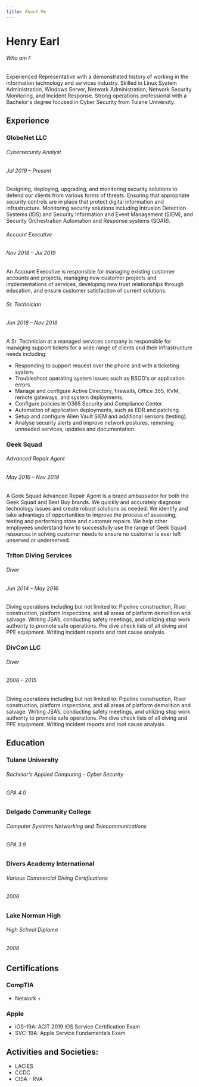 ```yaml
---
title: About Me
---
```


# Henry Earl

###### Who am I:

Experienced Representative with a demonstrated history of working in the information technology and services industry. Skilled in Linux System Administration, Windows Server, Network Administration, Network Security Monitoring, and Incident Response. Strong operations professional with a Bachelor's degree focused in Cyber Security from Tulane University.


## Experience

### GlobeNet LLC
###### Cybersecurity Analyst
###### Jul 2019 – Present


Designing, deploying, upgrading, and monitoring security solutions to defend our clients from various forms of threats. Ensuring that appropriate security controls are in place that protect digital information and infrastructure. Monitoring security solutions including Intrusion Detection Systems (IDS) and Security Information and Event Management (SIEM), and Security Orchestration Automation and Response systems (SOAR).

###### Account Executive
###### Nov 2018 – Jul 2019

An Account Executive is responsible for managing existing customer accounts and projects, managing new customer projects and implementations of services, developing new trust relationships through education, and ensure customer satisfaction of current solutions.

###### Sr. Technician
###### Jun 2018 – Nov 2018

A Sr. Technician at a managed services company is responsible for managing support tickets for a wide range of clients and their infrastructure needs including:
* Responding to support request over the phone and with a ticketing system.
* Troubleshoot operating system issues such as BSOD's or application errors.
* Manage and configure Active Directory, firewalls, Office 365, KVM, remote gateways, and system deployments.
* Configure policies in O365 Security and Compliance Center.
* Automation of application deployments, such as EDR and patching.
* Setup and configure Alien Vault SIEM and additional sensors (testing).
* Analyse security alerts and improve network postures, removing unneeded services, updates and documentation.

### Geek Squad
###### Advanced Repair Agent
###### May 2016 – Nov 2019

A Geek Squad Advanced Repair Agent is a brand ambassador for both the Geek Squad and Best Buy brands. We quickly and accurately diagnose technology issues and create robust solutions as needed. We identify and take advantage of opportunities to improve the process of assessing, testing and performing store and customer repairs. We help other employees understand how to successfully use the range of Geek Squad resources in solving customer needs to ensure no customer is ever left unserved or underserved.

### Triton Diving Services
###### Diver
###### Jun 2014 – May 2016

Diving operations including but not limited to: Pipeline construction, Riser construction, platform inspections, and all areas of platform demolition and salvage. Writing JSA’s, conducting safety meetings, and utilizing stop work authority to promote safe operations. Pre dive check lists of all diving and PPE equipment. Writing incident reports and root cause analysis.

### DivCon LLC
###### Diver
###### 2006 – 2015

Diving operations including but not limited to: Pipeline construction, Riser construction, platform inspections, and all areas of platform demolition and salvage. Writing JSA’s, conducting safety meetings, and utilizing stop work authority to promote safe operations. Pre dive check lists of all diving and PPE equipment. Writing incident reports and root cause analysis.


## Education

### Tulane University
###### Bachelor's Applied Computing - Cyber Security
###### GPA 4.0

### Delgado Community College
###### Computer Systems Networking and Telecommunications 
###### GPA 3.9

### Divers Academy International
###### Various Commercial Diving Certifications
###### 2006


### Lake Norman High
###### High School Diploma
###### 2006

## Certifications

### CompTIA 
* Network +

### Apple 
* iOS-19A: ACiT 2019 iOS Service Certification Exam
* SVC-19A: Apple Service Fundamentals Exam

## Activities and Societies: 

* LACIES
* CCDC
* CISA - RVA
